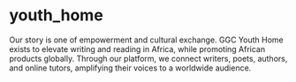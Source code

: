 # youth_home
Our story is one of empowerment and cultural exchange. GGC Youth Home exists to elevate writing and reading in Africa, while promoting African products globally. Through our platform, we connect writers, poets, authors, and online tutors, amplifying their voices to a worldwide audience.
